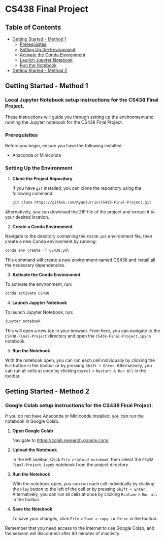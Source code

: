 # CS438 Final Project

## Table of Contents

- [Getting Started - Method 1](#getting-started---method-1)
  - [Prerequisites](#prerequisites)
  - [Setting Up the Environment](#setting-up-the-environment)
  - [Activate the Conda Environment](#activate-the-conda-environment)
  - [Launch Jupyter Notebook](#launch-jupyter-notebook)
  - [Run the Notebook](#run-the-notebook)
- [Getting Started - Method 2](#getting-started---method-2)

## Getting Started - Method 1

### Local Jupyter Notebook setup instructions for the CS438 Final Project.

These instructions will guide you through setting up the environment and running the Jupyter notebook for the CS438 Final Project.

### Prerequisites

Before you begin, ensure you have the following installed:
- Anaconda or Miniconda

### Setting Up the Environment

1. **Clone the Project Repository**

   If you have `git` installed, you can clone the repository using the following command:

    ```bash
    git clone https://github.com/RyanZurrin/CS438-Final-Project.git
    ```


Alternatively, you can download the ZIP file of the project and extract it to your desired location.

2. **Create a Conda Environment**

Navigate to the directory containing the `CS438.yml` environment file, then create a new Conda environment by running:

```bash
conda env create -f CS438.yml
```

This command will create a new environment named CS438 and install all the necessary dependencies.

3. **Activate the Conda Environment**

To activate the environment, run:

```bash
conda activate CS438
```

4. **Launch Jupyter Notebook**

To launch Jupyter Notebook, run:

```bash
jupyter notebook
```

This will open a new tab in your browser. From here, you can navigate to the `CS438-Final-Project` directory and open the `CS438-Final-Project.ipynb` notebook.

5. **Run the Notebook**

With the notebook open, you can run each cell individually by clicking the `Run` button in the toolbar or by pressing `Shift + Enter`. Alternatively, you can run all cells at once by clicking `Kernel` > `Restart & Run All` in the toolbar.

## Getting Started - Method 2

### Google Colab setup instructions for the CS438 Final Project.

If you do not have Anaconda or Miniconda installed, you can run the notebook in Google Colab.

1. **Open Google Colab**

   Navigate to https://colab.research.google.com/.
2. **Upload the Notebook**

   In the left sidebar, Click `File` > `Upload notebook`, then select the `CS438-Final-Project.ipynb` notebook from the project directory.
3. **Run the Notebook**

   With the notebook open, you can run each cell individually by clicking the `Play` button to the left of the cell or by pressing `Shift + Enter`. Alternatively, you can run all cells at once by clicking `Runtime` > `Run all` in the toolbar.
4. **Save the Notebook**

   To save your changes, click `File` > `Save a copy in Drive` in the toolbar.

Remember that you need access to the internet to use Google Colab, and the session will disconnect after 90 minutes of inactivity.